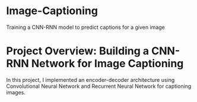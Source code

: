 # Image-Captioning
Training a CNN-RNN model to predict captions for a given image
# Project Overview: Building a CNN-RNN Network for Image Captioning
In this project, I implemented an encoder-decoder architecture using Convolutional Neural Network and Recurrent Neural Network for captioning images.
